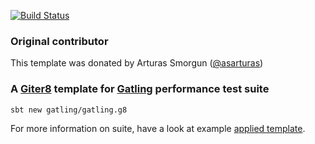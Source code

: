 [![Build Status](https://github.com/gatling/gatling.g8/actions/workflows/build.yml/badge.svg?branch=main)](https://github.com/gatling/gatling.g8/actions/workflows/build.yml)

### Original contributor

This template was donated by Arturas Smorgun ([@asarturas])

### A [Giter8][g8] template for [Gatling][gatling] performance test suite

```
sbt new gatling/gatling.g8
```

For more information on suite, have a look at example [applied template][example].

[g8]: http://www.foundweekends.org/giter8/
[gatling]: https://gatling.io
[example]: https://github.com/spikerlabs/performance-test-suite-example
[@asarturas]: https://github.com/asarturas
